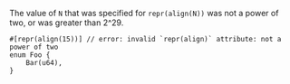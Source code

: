 The value of `N` that was specified for `repr(align(N))` was not a power
of two, or was greater than 2^29.

```compile_fail,E0589
#[repr(align(15))] // error: invalid `repr(align)` attribute: not a power of two
enum Foo {
    Bar(u64),
}
```
